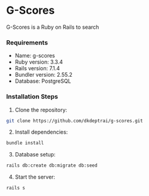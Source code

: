 # G-Scores

G-Scores is a Ruby on Rails to search 

### Requirements

- Name: g-scores
- Ruby version: 3.3.4
- Rails version: 7.1.4
- Bundler version: 2.55.2
- Database: PostgreSQL

### Installation Steps

1. Clone the repository:
```bash
git clone https://github.com/dkdeptrai/g-scores.git
```

2. Install dependencies:
```bash
bundle install
```
3. Database setup:
```bash
rails db:create db:migrate db:seed
```

4. Start the server:
```bash
rails s
```
